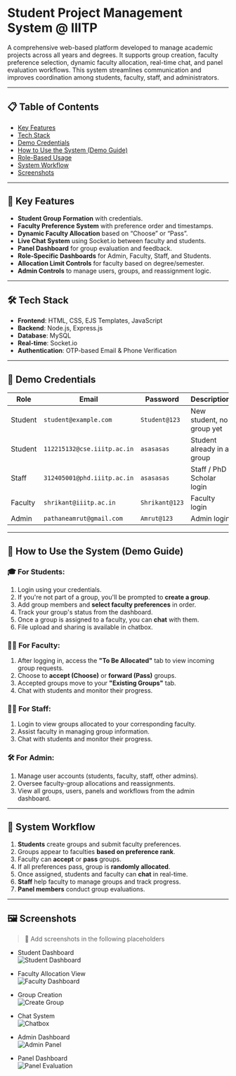 # Student Project Management System @ IIITP

A comprehensive web-based platform developed to manage academic projects across all years and degrees. It supports group creation, faculty preference selection, dynamic faculty allocation, real-time chat, and panel evaluation workflows. This system streamlines communication and improves coordination among students, faculty, staff, and administrators.

---

## 📋 Table of Contents

- [Key Features](#key-features)
- [Tech Stack](#tech-stack)
- [Demo Credentials](#demo-credentials)
- [How to Use the System (Demo Guide)](#how-to-use-the-system-demo-guide)
- [Role-Based Usage](#role-based-usage)
- [System Workflow](#system-workflow)
- [Screenshots](#screenshots)

---

## 🚀 Key Features

- **Student Group Formation** with credentials.
- **Faculty Preference System** with preference order and timestamps.
- **Dynamic Faculty Allocation** based on “Choose” or “Pass”.
- **Live Chat System** using Socket.io between faculty and students.
- **Panel Dashboard** for group evaluation and feedback.
- **Role-Specific Dashboards** for Admin, Faculty, Staff, and Students.
- **Allocation Limit Controls** for faculty based on degree/semester.
- **Admin Controls** to manage users, groups, and reassignment logic.

---

## 🛠️ Tech Stack

- **Frontend**: HTML, CSS, EJS Templates, JavaScript  
- **Backend**: Node.js, Express.js  
- **Database**: MySQL  
- **Real-time**: Socket.io  
- **Authentication**: OTP-based Email & Phone Verification  

---

## 🧪 Demo Credentials

| Role     | Email                           | Password     | Description                               |
|----------|----------------------------------|--------------|-------------------------------------------|
| Student  | `student@example.com`            | `Student@123`| New student, no group yet                 |
| Student  | `112215132@cse.iiitp.ac.in`      | `asasasas`   | Student already in a group                |
| Staff    | `312405001@phd.iiitp.ac.in`      | `asasasas`   | Staff / PhD Scholar login                 |
| Faculty  | `shrikant@iiitp.ac.in`           | `Shrikant@123` | Faculty login                             |
| Admin    | `pathaneamrut@gmail.com`         | `Amrut@123`  | Admin login                               |

---

## 📖 How to Use the System (Demo Guide)

### 🎓 For Students:
1. Login using your credentials.
2. If you're not part of a group, you'll be prompted to **create a group**.
3. Add group members and **select faculty preferences** in order.
4. Track your group's status from the dashboard.
5. Once a group is assigned to a faculty, you can **chat** with them.
6. File upload and sharing is available in chatbox.

### 👨‍🏫 For Faculty:
1. After logging in, access the **"To Be Allocated"** tab to view incoming group requests.
2. Choose to **accept (Choose)** or **forward (Pass)** groups.
3. Accepted groups move to your **"Existing Groups"** tab.
4. Chat with students and monitor their progress.

### 👩‍💼 For Staff:
1. Login to view groups allocated to your corresponding faculty.
2. Assist faculty in managing group information.
3. Chat with students and monitor their progress.

### 🛠️ For Admin:
1. Manage user accounts (students, faculty, staff, other admins).
2. Oversee faculty-group allocations and reassignments.
3. View all groups, users, panels and workflows from the admin dashboard.

---

## 🔄 System Workflow

1. **Students** create groups and submit faculty preferences.
2. Groups appear to faculties **based on preference rank**.
3. Faculty can **accept** or **pass** groups.
4. If all preferences pass, group is **randomly allocated**.
5. Once assigned, students and faculty can **chat** in real-time.
6. **Staff** help faculty to manage groups and track progress.
7. **Panel members** conduct group evaluations.

---

## 🖼️ Screenshots

> 📸 Add screenshots in the following placeholders

- Student Dashboard  
  ![Student Dashboard](./screenshots/student_dashboard.png)

- Faculty Allocation View  
  ![Faculty Dashboard](./screenshots/unallocated_groups.png)

- Group Creation  
  ![Create Group](./screenshots/group_creation.png)

- Chat System  
  ![Chatbox](./screenshots/chatbox.png)

- Admin Dashboard  
  ![Admin Panel](./screenshots/admin_dashboard.png)

- Panel Dashboard  
  ![Panel Evaluation](./screenshots/panel_dashboard.png)

